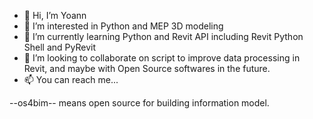 - 👋 Hi, I’m Yoann
- 👀 I’m interested in Python and MEP 3D modeling
- 🌱 I’m currently learning Python and Revit API including Revit Python Shell and PyRevit
- 💞️ I’m looking to collaborate on script to improve data processing in Revit, and maybe with Open Source softwares in  the future.
- 📫 You can reach me...

--os4bim-- means open source for building information model.
